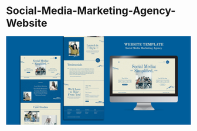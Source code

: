 # Social-Media-Marketing-Agency-Website

<a href="https://htmlpreview.github.io/?https://github.com/Riyaancode/Social-Media-Marketing-Agency-Website/blob/main/index.html" target=”_blank” ><img src="Preview.jpg"/></a>  
